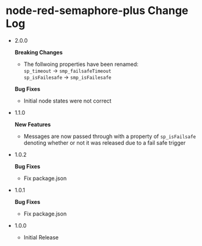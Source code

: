   # node-red-semaphore-plus Change Log

- 2.0.0
      
   **Breaking Changes**
  
    - The follwoing properties have been renamed:  
      `sp_timeout` -> `smp_failsafeTimeout`  
      `sp_isFailesafe` -> `smp_isFailesafe`

   **Bug Fixes**
  
    - Initial node states were not correct

- 1.1.0
      
   **New Features**
  
    - Messages are now passed through with a property of `sp_isFailsafe` denoting whether or not it was released due to a fail safe trigger 

- 1.0.2
      
   **Bug Fixes**
  
    - Fix package.json

- 1.0.1
      
   **Bug Fixes**
  
    - Fix package.json
  
  
- 1.0.0
    - Initial Release

    


